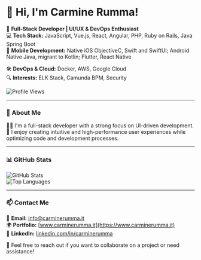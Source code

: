 # 👋 Hi, I'm Carmine Rumma!  

🚀 **Full-Stack Developer | UI/UX & DevOps Enthusiast**  
💻 **Tech Stack:** JavaScript, Vue.js, React, Angular, PHP, Ruby on Rails, Java Spring Boot  
📱 **Mobile Development:** Native iOS ObjectiveC, Swift and SwiftUI; Android Native Java, migrant to Kotlin; Flutter, React Native

🛠 **DevOps & Cloud:** Docker, AWS, Google Cloud  
🔍 **Interests:** ELK Stack, Camunda BPM, Security  

![Profile Views](https://komarev.com/ghpvc/?username=CarmineRumma&label=Profile%20Views&color=blue&style=flat)  

---

### 📌 **About Me**
👨‍💻 I'm a full-stack developer with a strong focus on UI-driven development.  
🎯 I enjoy creating intuitive and high-performance user experiences while optimizing code and development processes.   

---

### 📊 **GitHub Stats**
![GitHub Stats](https://github-readme-stats.vercel.app/api?username=CarmineRumma&show_icons=true&theme=radical)  
![Top Languages](https://github-readme-stats.vercel.app/api/top-langs/?username=anuraghazra&layout=compact&theme=radical)

---

### 📫 **Contact Me**
📧 **Email:** info@carminerumma.it  
🌍 **Portfolio:** [www.carminerumma.it](https://www.carminerumma.it)  
💼 **LinkedIn:** [linkedin.com/in/carminerumma](https://www.linkedin.com/in/carminerumma/)  

🚀 Feel free to reach out if you want to collaborate on a project or need assistance!  

